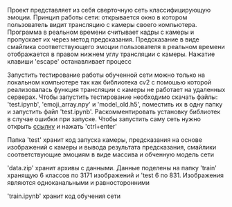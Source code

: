 Проект представляет из себя сверточную сеть классифицирующую эмоции. Принцип работы сети: открывается окно в котором пользователь видит трансляцию с камеры своего компьютера. Программа в реальном времени считывает кадры с камеры и пропускает их через метод предсказания. Предсказание в виде смайлика соответствующего эмоции пользователя в реальном времени отображается в правом нижнем углу трансляции с камеры. Нажатие клавиши 'escape' останавливает процесс

Запустить тестирование работы обученной сети можно только на локальном компьютере так как библиотека cv2 с помошью которой реализовалась функция трансляции с камеры не работает на удаленных серверах. Чтобы запустить тестирование необходимо скачать файлы: 'test.ipynb', 'emoji_array.npy' и 'model_old.h5', поместить их в одну папку и запустить файл 'test.ipynb'. Раскомментировать установку библиотек в случае ошибки при запуске. Чтобы запустить саму сеть нужно открыть [ссылку](https://colab.research.google.com/github/gimaevra94/emotions_detector/blob/main/train.ipynb) и нажать 'ctrl+enter'

Папка 'test' хранит код запуска камеры, предсказания на основе изображений с камеры и вывода результата предсказания, смайлики соответствующие эмоциям в виде массива и обченную модель сети

'data.zip' хранит архивы с данными. Данные поделены на папку 'train' хранящую 6 классов по 3171 изображений и 'test 6 по 831. Изображения являются одноканальными и равносторонними

'train.ipynb' хранит код обучения сети
